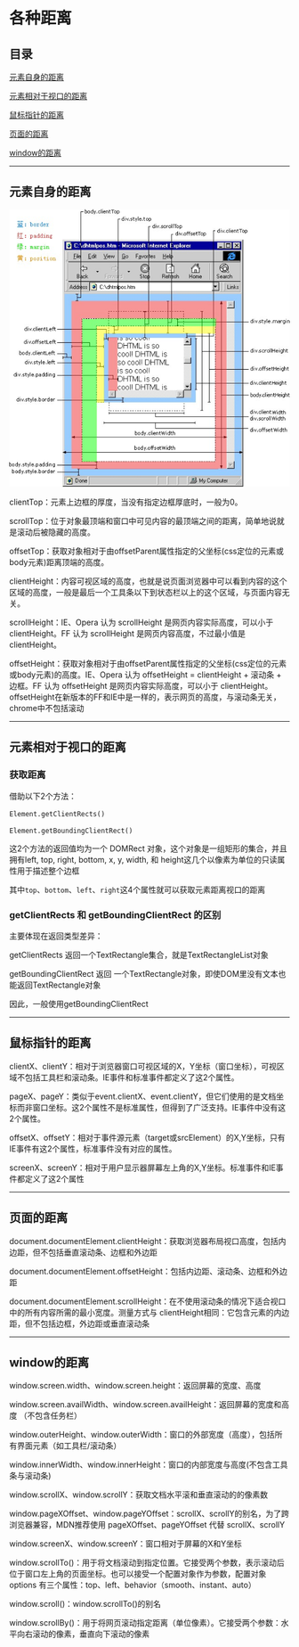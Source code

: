 # 各种距离

## 目录

[元素自身的距离](#jump1)

[元素相对于视口的距离](#jump2)

[鼠标指针的距离](#jump3)

[页面的距离](#jump4)

[window的距离](#jump5)

---

<span id="jump1"></span>

## 元素自身的距离

![各种距离的图示](https://raw.githubusercontent.com/FooderLeoYo/CSS-StudyNote/master/assets/img/746339-20150915163721539-1441659862.jpg)

clientTop：元素上边框的厚度，当没有指定边框厚底时，一般为0。

scrollTop：位于对象最顶端和窗口中可见内容的最顶端之间的距离，简单地说就是滚动后被隐藏的高度。

offsetTop：获取对象相对于由offsetParent属性指定的父坐标(css定位的元素或body元素)距离顶端的高度。

clientHeight：内容可视区域的高度，也就是说页面浏览器中可以看到内容的这个区域的高度，一般是最后一个工具条以下到状态栏以上的这个区域，与页面内容无关。

scrollHeight：IE、Opera 认为 scrollHeight 是网页内容实际高度，可以小于 clientHeight。FF 认为 scrollHeight 是网页内容高度，不过最小值是 clientHeight。

offsetHeight：获取对象相对于由offsetParent属性指定的父坐标(css定位的元素或body元素)的高度。IE、Opera 认为 offsetHeight = clientHeight + 滚动条 + 边框。FF 认为 offsetHeight 是网页内容实际高度，可以小于 clientHeight。offsetHeight在新版本的FF和IE中是一样的，表示网页的高度，与滚动条无关，chrome中不包括滚动

---

<span id="jump2"></span>

## 元素相对于视口的距离

### 获取距离

借助以下2个方法：

```
Element.getClientRects()
```

```
Element.getBoundingClientRect()
```

这2个方法的返回值均为一个 DOMRect 对象，这个对象是一组矩形的集合，并且拥有left, top, right, bottom, x, y, width, 和 height这几个以像素为单位的只读属性用于描述整个边框

其中```top```、```bottom```、```left```、```right```这4个属性就可以获取元素距离视口的距离

### getClientRects 和 getBoundingClientRect 的区别

主要体现在返回类型差异：

getClientRects 返回一个TextRectangle集合，就是TextRectangleList对象

getBoundingClientRect 返回 一个TextRectangle对象，即使DOM里没有文本也能返回TextRectangle对象

因此，一般使用getBoundingClientRect

---

<span id="jump3"></span>

## 鼠标指针的距离

clientX、clientY：相对于浏览器窗口可视区域的X，Y坐标（窗口坐标），可视区域不包括工具栏和滚动条。IE事件和标准事件都定义了这2个属性。

pageX、pageY：类似于event.clientX、event.clientY，但它们使用的是文档坐标而非窗口坐标。这2个属性不是标准属性，但得到了广泛支持。IE事件中没有这2个属性。

offsetX、offsetY：相对于事件源元素（target或srcElement）的X,Y坐标，只有IE事件有这2个属性，标准事件没有对应的属性。

screenX、screenY：相对于用户显示器屏幕左上角的X,Y坐标。标准事件和IE事件都定义了这2个属性

---

<span id="jump4"></span>

## 页面的距离

document.documentElement.clientHeight：获取浏览器布局视口高度，包括内边距，但不包括垂直滚动条、边框和外边距

document.documentElement.offsetHeight：包括内边距、滚动条、边框和外边距

document.documentElement.scrollHeight：在不使用滚动条的情况下适合视口中的所有内容所需的最小宽度。测量方式与 clientHeight相同：它包含元素的内边距，但不包括边框，外边距或垂直滚动条

---

<span id="jump5"></span>

## window的距离

window.screen.width、window.screen.height：返回屏幕的宽度、高度

window.screen.availWidth、window.screen.availHeight：返回屏幕的宽度和高度 （不包含任务栏）

window.outerHeight、window.outerWidth：窗口的外部宽度（高度），包括所有界面元素（如工具栏/滚动条）

window.innerWidth、window.innerHeight：窗口的内部宽度与高度(不包含工具条与滚动条)

window.scrollX、window.scrollY：获取文档水平滚和垂直滚动的的像素数

window.pageXOffset、window.pageYOffset：scrollX、scrollY的别名，为了跨浏览器兼容，MDN推荐使用 pageXOffset、pageYOffset 代替 scrollX、scrollY

window.screenX、window.screenY：窗口相对于屏幕的X和Y坐标

window.scrollTo()：用于将文档滚动到指定位置。它接受两个参数，表示滚动后位于窗口左上角的页面坐标。也可以接受一个配置对象作为参数，配置对象 options 有三个属性：top、left、behavior（smooth、instant、auto）

window.scroll()：window.scrollTo()的别名

window.scrollBy()：用于将网页滚动指定距离（单位像素）。它接受两个参数：水平向右滚动的像素，垂直向下滚动的像素
